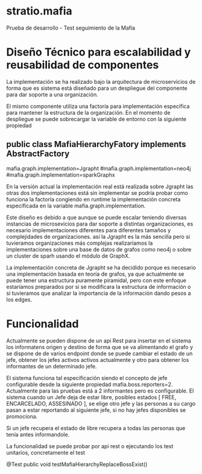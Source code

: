 # stratio.mafia
Prueba de desarrollo - Test seguimiento de la Mafia

# Diseño Técnico para escalabilidad y reusabilidad de componentes
La implementación se ha realizado bajo la arquitectura de  microservicios de forma que es sistema está diseñado para un despliegue del componente para dar soporte a una organización. 

El mismo componente utiliza una factoría para implementación específica para mantener la estructura de la organización. En el momento de despliegue se puede sobrecargar la variable de entorno con la siguiente propiedad

## public class MafiaHierarchyFatory implements AbstractFactory<MafiaHierarchy>

mafia.graph.implementation=Jgrapht
#mafia.graph.implementation=neo4j
#mafia.graph.implementation=sparkGraphx

En la versión actual la implementación real está realizada sobre Jgrapht las otras dos implementaciones está sin implementar se podría probar como funciona la factoría congiendo en runtime la implementación concreta especificada en la variable mafia.graph.implementation.

Este diseño es debido a que aunque se puede escalar teniendo diversas instancias de microsevicios para dar soporte a distintas organizaciones, es necesario implementaciones diferentes para diferentes tamaños y complejidades de organizaciones. así la Jgrapht es la más sencilla pero si tuvieramos organizaciones más complejas realizaríamos la implementaciones sobre una base de datos de grafos como neo4j o sobre un cluster de sparh usando el módulo de GraphX.

La implementación concreta de Jgrapht se ha decidido porque es necesario una implementación basada en teoría de grafos, ya que actualmente se puede tener una estructura puramente piramidal, pero con este enfoque estaríamos preparados por si se modificara la estructura de información o si tuvieramos que analizar la importancia de la información dando pesos a los edges.


# Funcionalidad

Actualmente se pueden dispone de un api Rest para insertar en el sistema los informatens origen y destino de forma que se va alimentando el grafo y se dispone de de varios endpoint donde se puede cambiar el estado de un jefe, obtener los jefes activos activos actualmente y otro para obtener los informantes de un determinado jefe.

El sistema funciona tal especificación siendo el concepto de jefe configurable desde la siguiente propiedad mafia.boss.reporters=2. Actualmente para las pruebas está a 2 informantes pero es configurable. El sistema cuando un Jefe deja de estar libre, posibles estados [ FREE, ENCARCELADO, ASSESINADO ], se elige otro jefe y las personas a su cargo pasan a estar reportando al siguiente jefe, si no hay jefes disponibles se promociona. 

Si un jefe recupera el estado de libre recupera a todas las personas que tenía antes informandole.


La funcionalidad se puede probar por api rest o ejecutando los test unitarios, concretamente el test 

@Test
public void testMafiaHierarchyReplaceBossExist() 



